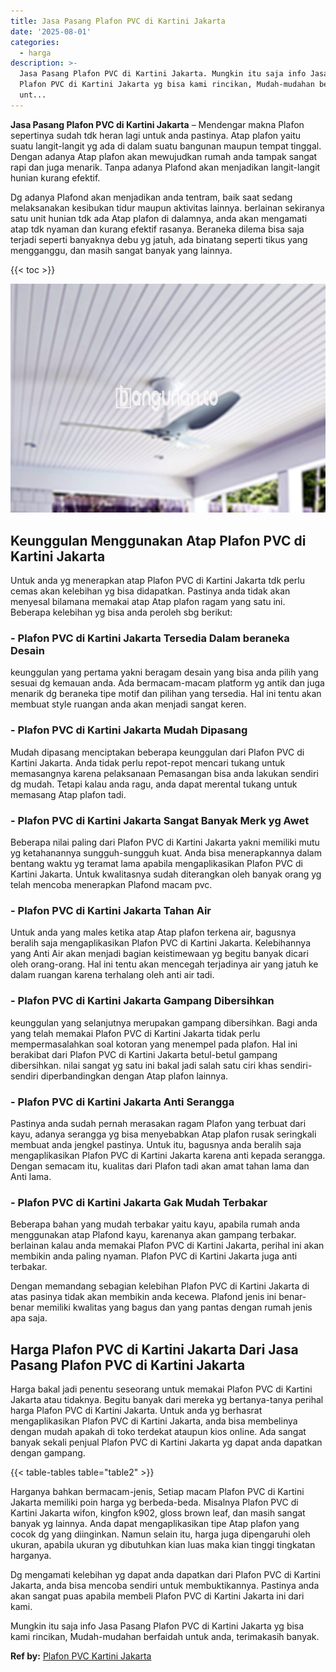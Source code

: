 ```yaml
---
title: Jasa Pasang Plafon PVC di Kartini Jakarta
date: '2025-08-01'
categories:
  - harga
description: >-
  Jasa Pasang Plafon PVC di Kartini Jakarta. Mungkin itu saja info Jasa Pasang
  Plafon PVC di Kartini Jakarta yg bisa kami rincikan, Mudah-mudahan berfaidah
  unt...
---
```


**Jasa Pasang Plafon PVC di Kartini Jakarta** – Mendengar makna Plafon sepertinya sudah tdk heran lagi untuk anda pastinya. Atap plafon yaitu suatu langit-langit yg ada di dalam suatu bangunan maupun tempat tinggal. Dengan adanya Atap plafon akan mewujudkan rumah anda tampak sangat rapi dan juga menarik. Tanpa adanya Plafond akan menjadikan langit-langit hunian kurang efektif.

Dg adanya Plafond akan menjadikan anda tentram, baik saat sedang melaksanakan kesibukan tidur maupun aktivitas lainnya. berlainan sekiranya satu unit hunian tdk ada Atap plafon di dalamnya, anda akan mengamati atap tdk nyaman dan kurang efektif rasanya. Beraneka dilema bisa saja terjadi seperti banyaknya debu yg jatuh, ada binatang seperti tikus yang mengganggu, dan masih sangat banyak yang lainnya.

{{< toc >}}

![Jasa Pasang Plafon PVC di Kartini Jakarta](/images/flafond-pvc-murah30.png)

## Keunggulan Menggunakan Atap Plafon PVC di Kartini Jakarta

Untuk anda yg menerapkan atap Plafon PVC di Kartini Jakarta tdk perlu cemas akan kelebihan yg bisa didapatkan. Pastinya anda tidak akan menyesal bilamana memakai atap Atap plafon ragam yang satu ini. Beberapa kelebihan yg bisa anda peroleh sbg berikut:

### \- Plafon PVC di Kartini Jakarta Tersedia Dalam beraneka Desain

keunggulan yang pertama yakni beragam desain yang bisa anda pilih yang sesuai dg kemauan anda. Ada bermacam-macam platform yg antik dan juga menarik dg beraneka tipe motif dan pilihan yang tersedia. Hal ini tentu akan membuat style ruangan anda akan menjadi sangat keren.

### \- Plafon PVC di Kartini Jakarta Mudah Dipasang

Mudah dipasang menciptakan beberapa keunggulan dari Plafon PVC di Kartini Jakarta. Anda tidak perlu repot-repot mencari tukang untuk memasangnya karena pelaksanaan Pemasangan bisa anda lakukan sendiri dg mudah. Tetapi kalau anda ragu, anda dapat merental tukang untuk memasang Atap plafon tadi.

### \- Plafon PVC di Kartini Jakarta Sangat Banyak Merk yg Awet

Beberapa nilai paling dari Plafon PVC di Kartini Jakarta yakni memiliki mutu yg ketahanannya sungguh-sungguh kuat. Anda bisa menerapkannya dalam bentang waktu yg teramat lama apabila mengaplikasikan Plafon PVC di Kartini Jakarta. Untuk kwalitasnya sudah diterangkan oleh banyak orang yg telah mencoba menerapkan Plafond macam pvc.

### \- Plafon PVC di Kartini Jakarta Tahan Air

Untuk anda yang males ketika atap Atap plafon terkena air, bagusnya beralih saja mengaplikasikan Plafon PVC di Kartini Jakarta. Kelebihannya yang Anti Air akan menjadi bagian keistimewaan yg begitu banyak dicari oleh orang-orang. Hal ini tentu akan mencegah terjadinya air yang jatuh ke dalam ruangan karena terhalang oleh anti air tadi.

### \- Plafon PVC di Kartini Jakarta Gampang Dibersihkan

keunggulan yang selanjutnya merupakan gampang dibersihkan. Bagi anda yang telah memakai Plafon PVC di Kartini Jakarta tidak perlu mempermasalahkan soal kotoran yang menempel pada plafon. Hal ini berakibat dari Plafon PVC di Kartini Jakarta betul-betul gampang dibersihkan. nilai sangat yg satu ini bakal jadi salah satu ciri khas sendiri-sendiri diperbandingkan dengan Atap plafon lainnya.

### \- Plafon PVC di Kartini Jakarta Anti Serangga

Pastinya anda sudah pernah merasakan ragam Plafon yang terbuat dari kayu, adanya serangga yg bisa menyebabkan Atap plafon rusak seringkali membuat anda jengkel pastinya. Untuk itu, bagusnya anda beralih saja mengaplikasikan Plafon PVC di Kartini Jakarta karena anti kepada serangga. Dengan semacam itu, kualitas dari Plafon tadi akan amat tahan lama dan Anti lama.

### \- Plafon PVC di Kartini Jakarta Gak Mudah Terbakar

Beberapa bahan yang mudah terbakar yaitu kayu, apabila rumah anda menggunakan atap Plafond kayu, karenanya akan gampang terbakar. berlainan kalau anda memakai Plafon PVC di Kartini Jakarta, perihal ini akan membikin anda paling nyaman. Plafon PVC di Kartini Jakarta juga anti terbakar.

Dengan memandang sebagian kelebihan Plafon PVC di Kartini Jakarta di atas pasinya tidak akan membikin anda kecewa. Plafond jenis ini benar-benar memiliki kwalitas yang bagus dan yang pantas dengan rumah jenis apa saja.

## Harga Plafon PVC di Kartini Jakarta Dari Jasa Pasang Plafon PVC di Kartini Jakarta

Harga bakal jadi penentu seseorang untuk memakai Plafon PVC di Kartini Jakarta atau tidaknya. Begitu banyak dari mereka yg bertanya-tanya perihal harga Plafon PVC di Kartini Jakarta. Untuk anda yg berhasrat mengaplikasikan Plafon PVC di Kartini Jakarta, anda bisa membelinya dengan mudah apakah di toko terdekat ataupun kios online. Ada sangat banyak sekali penjual Plafon PVC di Kartini Jakarta yg dapat anda dapatkan dengan gampang.

{{< table-tables table="table2" >}}

Harganya bahkan bermacam-jenis, Setiap macam Plafon PVC di Kartini Jakarta memiliki poin harga yg berbeda-beda. Misalnya Plafon PVC di Kartini Jakarta wifon, kingfon k902, gloss brown leaf, dan masih sangat banyak yg lainnya. Anda dapat mengaplikasikan tipe Atap plafon yang cocok dg yang diinginkan. Namun selain itu, harga juga dipengaruhi oleh ukuran, apabila ukuran yg dibutuhkan kian luas maka kian tinggi tingkatan harganya.

Dg mengamati kelebihan yg dapat anda dapatkan dari Plafon PVC di Kartini Jakarta, anda bisa mencoba sendiri untuk membuktikannya. Pastinya anda akan sangat puas apabila membeli Plafon PVC di Kartini Jakarta ini dari kami.

Mungkin itu saja info Jasa Pasang Plafon PVC di Kartini Jakarta yg bisa kami rincikan, Mudah-mudahan berfaidah untuk anda, terimakasih banyak.

**Ref by:** [Plafon PVC Kartini Jakarta](https://id.wikipedia.org/wiki/Plafon)
